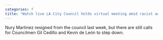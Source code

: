 ```yaml
---
categories: f
title: "Watch live LA City Council holds virtual meeting amid racist audio scandal"
---
```

Nury Martinez resigned from the council last week, but there are still calls for Councilmen Gil Cedillo and Kevin de León to step down. 